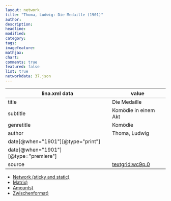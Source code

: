 ```yaml
---
layout: network
title: "Thoma, Ludwig: Die Medaille (1901)"
author:
description:
headline:
modified:
category:
tags:
imagefeature: 
mathjax: 
chart: 
comments: true
featured: false
list: true
networkdata: 37.json
---
```

lina.xml data  | value
------------- | -------------
title|Die Medaille
subtitle|Komödie in einem Akt
genretitle|Komödie
author|Thoma, Ludwig
date[@when="1901"][@type="print"]|
date[@when="1901"][@type="premiere"]|
source|[textgrid:wc9p.0](https://textgridlab.org/1.0/tgcrud-public/rest/textgrid:wc9p.0/data)



* [Network (sticky and static)](/linas/network37)
* [Matrix)](/linas/matrix37)
* [Amounts)](/linas/amount37)
* [Zwischenformat)](/linas/lina37 )
